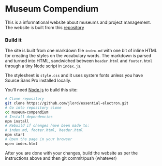 # Museum Compendium

This is a informational website about museums and project management. The website is built from this [repository](https://github.com/jlord/essential-electron)

### Build it

The site is built from one markdown file `index.md` with one bit of inline HTML for creating the styles on the vocabulary words. The markdown is parsed and turned into HTML, sandwiched between `header.html` and `footer.html` through a tiny Node script in `index.js`.

The stylesheet is `style.css` and it uses system fonts unless you have Source Sans Pro installed locally.

You'll need [Node.js](https://nodejs.org) to build this site:

```bash
# Clone repository
git clone https://github.com/jlord/essential-electron.git
# Go into repository clone
cd museum-compendium
# Install dependencies
npm install
# Rebuild if changes have been made to:
# index.md, footer.html, header.html
npm start
# Open the page in your browser
open index.html
```

After you are done with your changes, build the website as per the instructions above and then git commit/push (whatever)